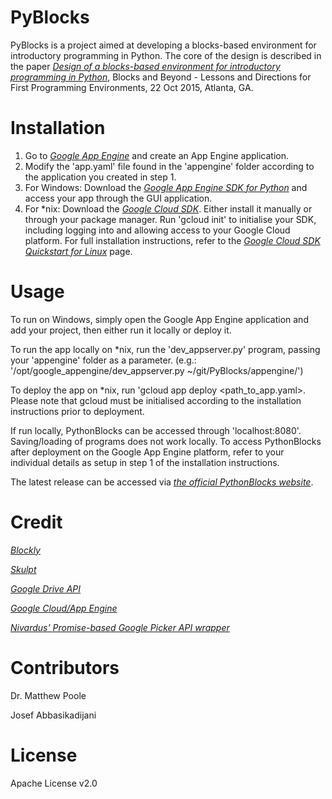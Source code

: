 # PyBlocks

PyBlocks is a project aimed at developing a blocks-based environment for introductory programming in Python. The core of the design is described in the paper [*Design of a blocks-based environment for introductory programming in Python*](http://eprints.port.ac.uk/18495/), Blocks and Beyond - Lessons and Directions for First Programming Environments, 22 Oct 2015, Atlanta, GA.

# Installation

1. Go to [*Google App Engine*](https://appengine.google.com/) and create an App Engine application.
2. Modify the 'app.yaml' file found in the 'appengine' folder according to the application you created in step 1.
3. For Windows: Download the [*Google App Engine SDK for Python*](https://cloud.google.com/appengine/docs/python/download#python_windows) and access your app through the GUI application.
4. For \*nix: Download the [*Google Cloud SDK*](https://cloud.google.com/sdk/). Either install it manually or through your package manager. Run 'gcloud init' to initialise your SDK, including logging into and allowing access to your Google Cloud platform. For full installation instructions, refer to the [*Google Cloud SDK Quickstart for Linux*](https://cloud.google.com/sdk/docs/quickstart-linux) page.

# Usage

To run on Windows, simply open the Google App Engine application and add your project, then either run it locally or deploy it.

To run the app locally on \*nix, run the 'dev_appserver.py' program, passing your 'appengine' folder as a parameter. (e.g.: '/opt/google_appengine/dev_appserver.py ~/git/PyBlocks/appengine/')

To deploy the app on \*nix, run 'gcloud app deploy \<path_to_app.yaml>. Please note that gcloud must be initialised according to the installation instructions prior to deployment.

If run locally, PythonBlocks can be accessed through 'localhost:8080'. Saving/loading of programs does not work locally. To access PythonBlocks after deployment on the Google App Engine platform, refer to your individual details as setup in step 1 of the installation instructions.

The latest release can be accessed via [*the official PythonBlocks website*](https://pythonblocks-1362.appspot.com/static/demos/python/index.html).

# Credit

[*Blockly*](https://github.com/google/blockly)

[*Skulpt*](https://github.com/skulpt/skulpt)

[*Google Drive API*](https://developers.google.com/drive/)

[*Google Cloud/App Engine*](https://cloud.google.com/appengine/)

[*Nivardus' Promise-based Google Picker API wrapper*](https://github.com/nivardus/google-drive-picker)

# Contributors

Dr. Matthew Poole

Josef Abbasikadijani

# License

Apache License v2.0
